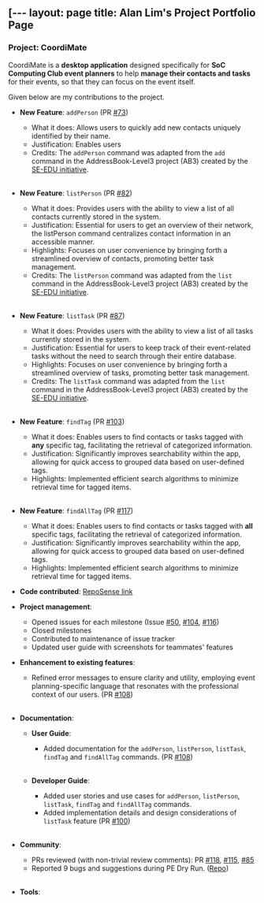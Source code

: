 [---
layout: page
title: Alan Lim's Project Portfolio Page
---

### Project: CoordiMate

CoordiMate is a **desktop application** designed specifically for **SoC Computing Club event planners** to help **manage their contacts and tasks** for their events, so that they can focus on the event itself.

Given below are my contributions to the project.

* **New Feature**: `addPerson` (PR [#73](https://github.com/AY2324S1-CS2103T-T10-2/tp/pull/73))
  * What it does: Allows users to quickly add new contacts uniquely identified by their name.
  * Justification: Enables users 
  * Credits: The `addPerson` command was adapted from the `add` command in the AddressBook-Level3 project (AB3) created by the [SE-EDU initiative](https://se-education.org).<br><br>

* **New Feature**: `listPerson` (PR [#82](https://github.com/AY2324S1-CS2103T-T10-2/tp/pull/82))
  * What it does: Provides users with the ability to view a list of all contacts currently stored in the system.
  * Justification: Essential for users to get an overview of their network, the listPerson command centralizes contact information in an accessible manner.
  * Highlights:  Focuses on user convenience by bringing forth a streamlined overview of contacts, promoting better task management.
  * Credits: The `listPerson` command was adapted from the `list` command in the AddressBook-Level3 project (AB3) created by the [SE-EDU initiative](https://se-education.org).<br><br>

* **New Feature**: `listTask` (PR [#87](https://github.com/AY2324S1-CS2103T-T10-2/tp/pull/87))
  * What it does: Provides users with the ability to view a list of all tasks currently stored in the system.
  * Justification: Essential for users to keep track of their event-related tasks without the need to search through their entire database.
  * Highlights:  Focuses on user convenience by bringing forth a streamlined overview of tasks, promoting better task management.
  * Credits: The `listTask` command was adapted from the `list` command in the AddressBook-Level3 project (AB3) created by the [SE-EDU initiative](https://se-education.org).<br><br>

* **New Feature**: `findTag` (PR [#103](https://github.com/AY2324S1-CS2103T-T10-2/tp/pull/103))
  * What it does:  Enables users to find contacts or tasks tagged with **any** specific tag, facilitating the retrieval of categorized information.
  * Justification: Significantly improves searchability within the app, allowing for quick access to grouped data based on user-defined tags. 
  * Highlights: Implemented efficient search algorithms to minimize retrieval time for tagged items. <br><br>

* **New Feature**: `findAllTag` (PR [#117](https://github.com/AY2324S1-CS2103T-T10-2/tp/pull/117))
  * What it does:  Enables users to find contacts or tasks tagged with **all** specific tags, facilitating the retrieval of categorized information.
  * Justification: Significantly improves searchability within the app, allowing for quick access to grouped data based on user-defined tags.
  * Highlights: Implemented efficient search algorithms to minimize retrieval time for tagged items.

<div style="page-break-after: always;"></div>

* **Code contributed**:  [RepoSense link](https://nus-cs2103-ay2324s1.github.io/tp-dashboard/?search=freshcabbage123&breakdown=true)

* **Project management**:
  * Opened issues for each milestone (Issue [#50](https://github.com/AY2324S1-CS2103T-T10-2/tp/issues/50), [#104](https://github.com/AY2324S1-CS2103T-T10-2/tp/issues/104), [#116](https://github.com/AY2324S1-CS2103T-T10-2/tp/issues/116))
  * Closed milestones
  * Contributed to maintenance of issue tracker
  * Updated user guide with screenshots for teammates' features

* **Enhancement to existing features**:
  * Refined error messages to ensure clarity and utility, employing event planning-specific language that resonates with the professional context of our users.  (PR [#108](https://github.com/AY2324S1-CS2103T-T10-2/tp/pull/108)) <br><br>

* **Documentation**:
  * **User Guide**:
    * Added documentation for the `addPerson`, `listPerson`, `listTask`, `findTag` and `findAllTag` commands. (PR [#108](https://github.com/AY2324S1-CS2103T-T10-2/tp/pull/108))<br><br>

  * **Developer Guide**:
    * Added user stories and use cases for `addPerson`, `listPerson`, `listTask`, `findTag` and `findAllTag` commands.
    * Added implementation details and design considerations of `listTask` feature (PR [#100](https://github.com/AY2324S1-CS2103T-T10-2/tp/pull/100))<br><br>

* **Community**:
  * PRs reviewed (with non-trivial review comments): PR [#118](https://github.com/AY2324S1-CS2103T-T10-2/tp/pull/118), [#115](https://github.com/AY2324S1-CS2103T-T10-2/tp/pull/115), [#85](https://github.com/AY2324S1-CS2103T-T10-2/tp/pull/85) 
  * Reported 9 bugs and suggestions during PE Dry Run. ([Repo](https://github.com/freshcabbage123/ped/issues))<br><br>

* **Tools**:
